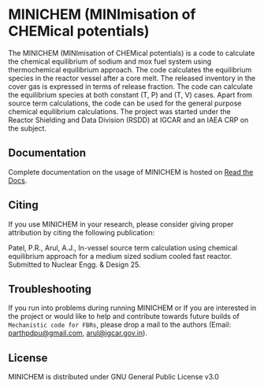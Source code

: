 # MINICHEM (MINImisation of CHEMical potentials)
The MINICHEM (MINImisation of CHEMical potentials) is a code to calculate the chemical equilibrium of sodium and mox fuel system using thermochemical equilibrium approach. The code calculates the equilibrium species in the reactor vessel after a core melt. The released inventory in the cover gas is expressed in terms of release fraction. The code can calculate the equilibrium species at both constant (T, P) and (T, V) cases. Apart from source term calculations, the code can be used for the general purpose chemical equilibrium calculations. The project was started under the Reactor Shielding and Data Division (RSDD) at IGCAR and an IAEA CRP on the subject.



## Documentation

Complete documentation on the usage of MINICHEM is hosted on
[Read the Docs](https://minichem.readthedocs.io/en/latest/).


## Citing

If you use MINICHEM in your research, please consider giving proper attribution by
citing the following publication:

Patel, P.R., Arul, A.J., In-vessel source term calculation using chemical equilibrium approach for a medium sized sodium cooled fast reactor. Submitted to Nuclear Engg. & Design 25.

## Troubleshooting

If you run into problems during running MINICHEM or If you are
interested in the project or would like to help and contribute towards future builds of ```Mechanistic code for FBRs```, please drop a mail to
the authors (Email: parthpdpu@gmail.com, arul@igcar.gov.in).

## License

MINICHEM is distributed under GNU General Public License v3.0
